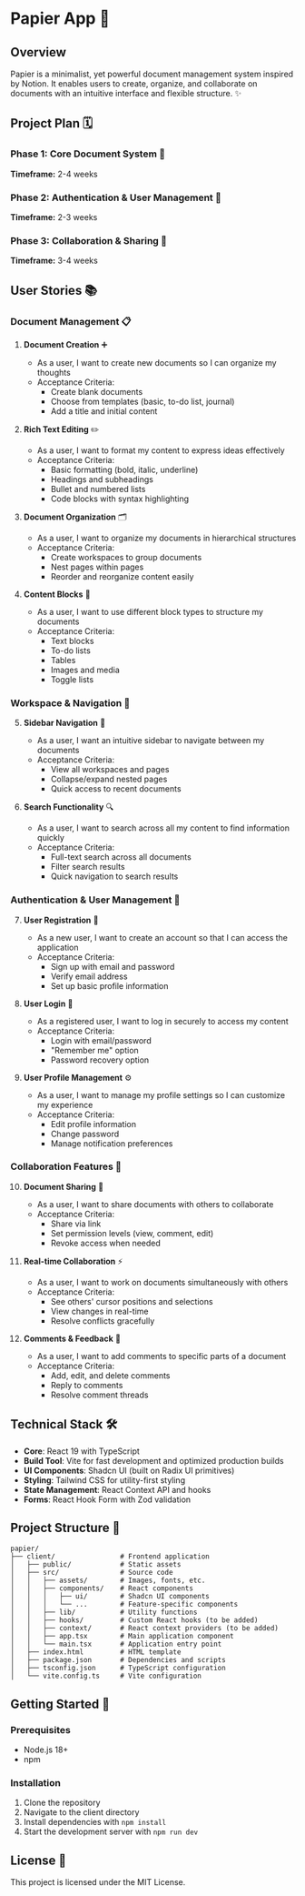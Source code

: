 # Papier App 📝

## Overview
Papier is a minimalist, yet powerful document management system inspired by Notion. It enables users to create, organize, and collaborate on documents with an intuitive interface and flexible structure. ✨

## Project Plan 🗓️

### Phase 1: Core Document System 📄
**Timeframe:** 2-4 weeks

### Phase 2: Authentication & User Management 🔐
**Timeframe:** 2-3 weeks

### Phase 3: Collaboration & Sharing 👥
**Timeframe:** 3-4 weeks

## User Stories 📚

### Document Management 📋

1. **Document Creation** ➕
   - As a user, I want to create new documents so I can organize my thoughts
   - Acceptance Criteria:
     - Create blank documents
     - Choose from templates (basic, to-do list, journal)
     - Add a title and initial content

2. **Rich Text Editing** ✏️
   - As a user, I want to format my content to express ideas effectively
   - Acceptance Criteria:
     - Basic formatting (bold, italic, underline)
     - Headings and subheadings
     - Bullet and numbered lists
     - Code blocks with syntax highlighting

3. **Document Organization** 🗂️
   - As a user, I want to organize my documents in hierarchical structures
   - Acceptance Criteria:
     - Create workspaces to group documents
     - Nest pages within pages
     - Reorder and reorganize content easily

4. **Content Blocks** 🧩
   - As a user, I want to use different block types to structure my documents
   - Acceptance Criteria:
     - Text blocks
     - To-do lists
     - Tables
     - Images and media
     - Toggle lists

### Workspace & Navigation 🧭

5. **Sidebar Navigation** 📌
   - As a user, I want an intuitive sidebar to navigate between my documents
   - Acceptance Criteria:
     - View all workspaces and pages
     - Collapse/expand nested pages
     - Quick access to recent documents

6. **Search Functionality** 🔍
   - As a user, I want to search across all my content to find information quickly
   - Acceptance Criteria:
     - Full-text search across all documents
     - Filter search results
     - Quick navigation to search results

### Authentication & User Management 👤

7. **User Registration** 📝
   - As a new user, I want to create an account so that I can access the application
   - Acceptance Criteria:
     - Sign up with email and password
     - Verify email address
     - Set up basic profile information

8. **User Login** 🔑
   - As a registered user, I want to log in securely to access my content
   - Acceptance Criteria:
     - Login with email/password
     - "Remember me" option
     - Password recovery option

9. **User Profile Management** ⚙️
   - As a user, I want to manage my profile settings so I can customize my experience
   - Acceptance Criteria:
     - Edit profile information
     - Change password
     - Manage notification preferences

### Collaboration Features 🤝

10. **Document Sharing** 🔄
    - As a user, I want to share documents with others to collaborate
    - Acceptance Criteria:
      - Share via link
      - Set permission levels (view, comment, edit)
      - Revoke access when needed

11. **Real-time Collaboration** ⚡
    - As a user, I want to work on documents simultaneously with others
    - Acceptance Criteria:
      - See others' cursor positions and selections
      - View changes in real-time
      - Resolve conflicts gracefully

12. **Comments & Feedback** 💬
    - As a user, I want to add comments to specific parts of a document
    - Acceptance Criteria:
      - Add, edit, and delete comments
      - Reply to comments
      - Resolve comment threads

## Technical Stack 🛠️

- **Core**: React 19 with TypeScript
- **Build Tool**: Vite for fast development and optimized production builds
- **UI Components**: Shadcn UI (built on Radix UI primitives)
- **Styling**: Tailwind CSS for utility-first styling
- **State Management**: React Context API and hooks
- **Forms**: React Hook Form with Zod validation

## Project Structure 📁

```
papier/
├── client/                # Frontend application
│   ├── public/            # Static assets
│   ├── src/               # Source code
│   │   ├── assets/        # Images, fonts, etc.
│   │   ├── components/    # React components
│   │   │   ├── ui/        # Shadcn UI components
│   │   │   └── ...        # Feature-specific components
│   │   ├── lib/           # Utility functions
│   │   ├── hooks/         # Custom React hooks (to be added)
│   │   ├── context/       # React context providers (to be added)
│   │   ├── app.tsx        # Main application component
│   │   └── main.tsx       # Application entry point
│   ├── index.html         # HTML template
│   ├── package.json       # Dependencies and scripts
│   ├── tsconfig.json      # TypeScript configuration
│   └── vite.config.ts     # Vite configuration
```

## Getting Started 🚀

### Prerequisites
- Node.js 18+
- npm

### Installation
1. Clone the repository
2. Navigate to the client directory
3. Install dependencies with `npm install`
4. Start the development server with `npm run dev`

## License 📄
This project is licensed under the MIT License.